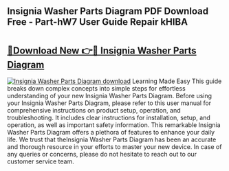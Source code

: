 ## Insignia Washer Parts Diagram PDF Download Free - Part-hW7 User Guide Repair kHlBA

# <h2><a href="http://dfsk031.blite.top/?on=Insignia+Washer+Parts+Diagram">🔗Download New 👉🔴 Insignia Washer Parts Diagram</a></h2>

[![Insignia Washer Parts Diagram download](https://i.imgur.com/lujVjoI.png)](http://dfsk031.blite.top/?on=Insignia+Washer+Parts+Diagram)
Learning Made Easy This guide breaks down complex concepts into simple steps for effortless understanding of your new Insignia Washer Parts Diagram. Before using your Insignia Washer Parts Diagram, please refer to this user manual for comprehensive instructions on product setup, operation, and troubleshooting. It includes clear instructions for installation, setup, and operation, as well as important safety information. This remarkable Insignia Washer Parts Diagram offers a plethora of features to enhance your daily life. We trust that theInsignia Washer Parts Diagram has been an accurate and thorough resource in your efforts to master your new device. In case of any queries or concerns, please do not hesitate to reach out to our customer service team.
